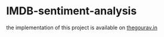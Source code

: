 # IMDB-sentiment-analysis
<html><body>the implementation of this project is available on <a href = https://thegourav.in/>thegourav.in</a></body></html>
